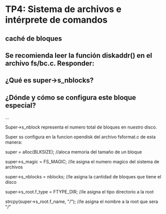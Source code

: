 TP4: Sistema de archivos e intérprete de comandos
=================================================

caché de bloques
----------------
## Se recomienda leer la función diskaddr() en el archivo fs/bc.c. Responder:
## ¿Qué es super->s_nblocks?
## ¿Dónde y cómo se configura este bloque especial?
...

Super->s_nblock representa el numero total de bloques en nuestro disco.

Super ss configura en la funcion opendisk del archivo fsformat.c
de esta manera:

super = alloc(BLKSIZE); //aloca memoria del tamaño de un bloque 

super->s_magic = FS_MAGIC; //le asigna el numero magico del sistema de archivos

super->s_nblocks = nblocks; //le asigna la cantidad de bloques que tiene el disco

super->s_root.f_type = FTYPE_DIR; //le asigna el tipo directorio a la root

strcpy(super->s_root.f_name, "/"); //le asigna el nombre a la root
que sera "/"